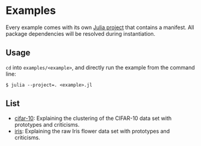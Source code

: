 # Examples

[julia-project-url]: https://pkgdocs.julialang.org/v1/environments/#Using-someone-else's-project

Every example comes with its own [Julia project][julia-project-url] that
contains a manifest. All package dependencies will be resolved during
instantiation.

## Usage

`cd` into `examples/<example>`, and directly run the example from the command line:
```
$ julia --project=. <example>.jl
```

## List

- [cifar-10](cifar10): Explaining the clustering of the CIFAR-10 data set with prototypes and criticisms.
- [iris](iris): Explaining the raw Iris flower data set with prototypes
  and criticisms.
